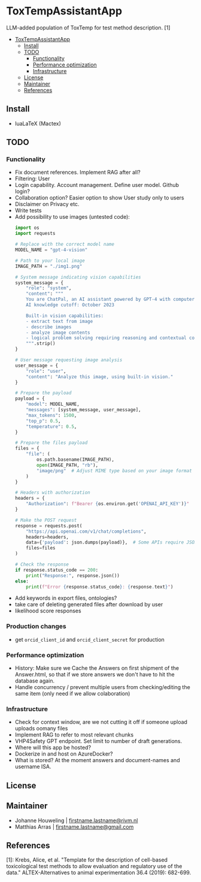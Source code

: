 # ToxTempAssistantApp
LLM-added population of ToxTemp for test method description. [1]

- [ToxTempAssistantApp](#toxtempassistantapp)
  - [Install](#install)
  - [TODO](#todo)
    - [Functionality](#functionality)
    - [Performance optimization](#performance-optimization)
    - [Infrastructure](#infrastructure)
  - [License](#license)
  - [Maintainer](#maintainer)
  - [References](#references)

## Install
- luaLaTeX (Mactex)
## TODO
### Functionality
- Fix document references. Implement RAG after all?
- Filtering: User
- Login capability. Account management. Define user model. Github login? 
- Collaboration option? Easier option to show User study only to users
- Disclaimer on Privacy etc.
- Write tests
- Add possibility to use images (untested code):
  ```python
  import os
  import requests

  # Replace with the correct model name
  MODEL_NAME = "gpt-4-vision"

  # Path to your local image
  IMAGE_PATH = "./img1.png"

  # System message indicating vision capabilities
  system_message = {
      "role": "system",
      "content": """
      You are ChatPal, an AI assistant powered by GPT-4 with computer vision.
      AI knowledge cutoff: October 2023

      Built-in vision capabilities:
      - extract text from image
      - describe images
      - analyze image contents
      - logical problem solving requiring reasoning and contextual consideration
      """.strip()
  }

  # User message requesting image analysis
  user_message = {
      "role": "user",
      "content": "Analyze this image, using built-in vision."
  }

  # Prepare the payload
  payload = {
      "model": MODEL_NAME,
      "messages": [system_message, user_message],
      "max_tokens": 1500,
      "top_p": 0.5,
      "temperature": 0.5,
  }

  # Prepare the files payload
  files = {
      "file": (
          os.path.basename(IMAGE_PATH),
          open(IMAGE_PATH, "rb"),
          "image/png"  # Adjust MIME type based on your image format
      )
  }

  # Headers with authorization
  headers = {
      "Authorization": f"Bearer {os.environ.get('OPENAI_API_KEY')}"
  }

  # Make the POST request
  response = requests.post(
      "https://api.openai.com/v1/chat/completions",
      headers=headers,
      data={'payload': json.dumps(payload)},  # Some APIs require JSON payload as a string
      files=files
  )

  # Check the response
  if response.status_code == 200:
      print("Response:", response.json())
  else:
      print(f"Error {response.status_code}: {response.text}")
  ```
- Add keywords in export files, ontologies?
- take care of deleting generated files after download by user
- likelihood score responses
### Production changes
- get `orcid_client_id` and `orcid_client_secret` for production 
### Performance optimization
-  History: Make sure we Cache the Answers on first shipment of the Answer.html, so that if we store answers we don't have to hit the database again.
-  Handle concurrency / prevent multiple users from checking/editing the same item (only need if we allow colaboration) 
### Infrastructure
- Check for context window, are we not cutting it off if someone upload uploads oomany files
- Implement RAG to refer to most relevant chunks
- VHP4Safety GPT endpoint. Set limit to number of draft generations.
- Where will this app be hosted? 
- Dockerize in and host on AzureDocker?
- What is stored? At the moment answers and document-names and username ISA.
## License

## Maintainer
- Johanne Houweling | firstname.lastname@rivm.nl
- Matthias Arras | firstname.lastname@gmail.com
## References
[1]: Krebs, Alice, et al. "Template for the description of cell-based toxicological test methods to allow evaluation and regulatory use of the data." ALTEX-Alternatives to animal experimentation 36.4 (2019): 682-699.

